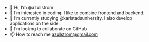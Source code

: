 - 👋 Hi, I’m @azullstrom
- 👀 I’m interested in coding. I like to combine frontend and backend. 
- 🌱 I’m currently studying @karlstadsuniversity. I also develop applications on the side.
- 💞️ I’m looking to collaborate on GitHub
- 📫 How to reach me azullstrom@gmail.com

<!---
azullstrom/azullstrom is a ✨ special ✨ repository because its `README.md` (this file) appears on your GitHub profile.
You can click the Preview link to take a look at your changes.
--->
